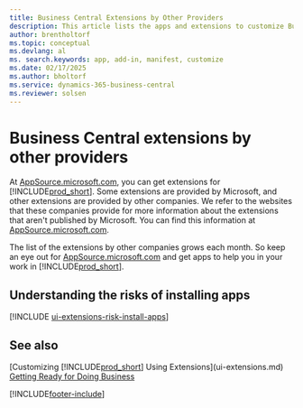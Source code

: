 ```yaml
---
title: Business Central Extensions by Other Providers
description: This article lists the apps and extensions to customize Business Central provided by other companies.
author: brentholtorf
ms.topic: conceptual
ms.devlang: al
ms. search.keywords: app, add-in, manifest, customize
ms.date: 02/17/2025
ms.author: bholtorf
ms.service: dynamics-365-business-central
ms.reviewer: solsen
---
```


# Business Central extensions by other providers

At [AppSource.microsoft.com](https://appsource.microsoft.com/), you can get extensions for [!INCLUDE[prod_short](includes/prod_short.md)]. Some extensions are provided by Microsoft, and other extensions are provided by other companies. We refer to the websites that these companies provide for more information about the extensions that aren't published by Microsoft. You can find this information at [AppSource.microsoft.com](https://go.microsoft.com/fwlink/?linkid=2081646).  

The list of the extensions by other companies grows each month. So keep an eye out for [AppSource.microsoft.com](https://go.microsoft.com/fwlink/?linkid=2081646) and get apps to help you in your work in [!INCLUDE[prod_short](includes/prod_short.md)].

## Understanding the risks of installing apps

[!INCLUDE [ui-extensions-risk-install-apps](includes/ui-extensions-risk-install-apps.md)]

## See also

[Customizing [!INCLUDE[prod_short](includes/prod_short.md)] Using Extensions](ui-extensions.md)  
[Getting Ready for Doing Business](ui-get-ready-business.md)  


[!INCLUDE[footer-include](includes/footer-banner.md)]
